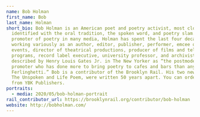 ```yaml
---
name: Bob Holman
first_name: Bob
last_name: Holman
short_bio: Bob Holman is an American poet and poetry activist, most closely
  identified with the oral tradition, the spoken word, and poetry slam. As a
  promoter of poetry in many media, Holman has spent the last four decades
  working variously as an author, editor, publisher, performer, emcee of live
  events, director of theatrical productions, producer of films and television
  programs, record label executive, university professor, and archivist. He was
  described by Henry Louis Gates Jr. in The New Yorker as “the postmodern
  promoter who has done more to bring poetry to cafes and bars than anyone since
  Ferlinghetti.” Bob is a contributor of the Brooklyn Rail. His two new books,
  The Unspoken and Life Poem, were written 50 years apart. You can order them
  from YBK Publishers.
portraits:
  - media: 2020/05/bob-holman-portrait
rail_contributor_url: https://brooklynrail.org/contributor/bob-holman
website: http://bobholman.com/
---
```

